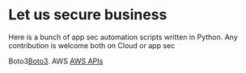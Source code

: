 # Let us secure business
Here is a bunch of app sec automation scripts written in Python. Any contribution is welcome both on Cloud or app sec

Boto3[Boto3](https://pages.github.com/).
AWS [AWS APIs](https://aws.amazon.com/sdk-for-python/)
